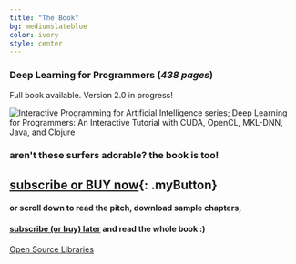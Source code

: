 ```yaml
---
title: "The Book"
bg: mediumslateblue
color: ivory
style: center
---
```

### Deep Learning for Programmers (*438 pages*)

Full book available. Version 2.0 in progress!

![Interactive Programming for Artificial Intelligence series; Deep Learning for Programmers: An Interactive Tutorial with CUDA, OpenCL, MKL-DNN, Java, and Clojure](/img/dlfp-cover.png)

### aren't these surfers adorable? the book is too!
## [subscribe or BUY now](https://www.patreon.com/deep_learning){: .myButton}
#### or scroll down to read the pitch, download sample chapters,
#### [subscribe (or buy) later](https://www.patreon.com/deep_learning) and read the whole book :)

<span id="forkongithub">
  <a href="{{ site.source_link }}" class="bg-blue">
    Open Source Libraries
  </a>
</span>

